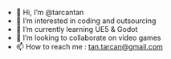 - 👋 Hi, I’m @tarcantan
- 👀 I’m interested in coding and outsourcing
- 🌱 I’m currently learning UE5 & Godot
- 💞️ I’m looking to collaborate on video games
- 📫 How to reach me : tan.tarcan@gmail.com

<!---
tarcantan/tarcantan is a ✨ special ✨ repository because its `README.md` (this file) appears on your GitHub profile.
You can click the Preview link to take a look at your changes.
--->
